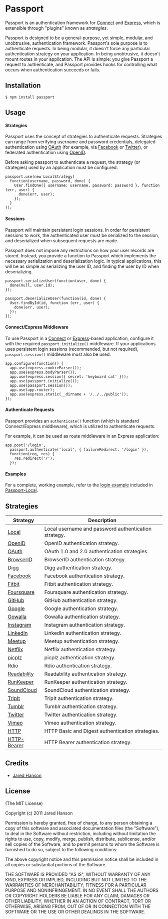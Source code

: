 # Passport

Passport is an authentication framework for [Connect](http://senchalabs.github.com/connect/)
and [Express](http://expressjs.com/), which is extensible through "plugins"
known as _strategies_.

Passport is designed to be a general-purpose, yet simple, modular, and
unobtrusive, authentication framework.  Passport's sole purpose is to
authenticate requests.  In being modular, it doesn't force any particular
authentication strategy on your application.  In being unobtrusive, it doesn't
mount routes in your application.  The API is simple: you give Passport a
request to authenticate, and Passport provides hooks for controlling what occurs
when authentication succeeds or fails.

## Installation

    $ npm install passport

## Usage

#### Strategies

Passport uses the concept of strategies to authenticate requests.  Strategies
can range from verifying username and password credentials, delegated
authentication using [OAuth](http://oauth.net/) (for example, via [Facebook](http://www.facebook.com/)
or [Twitter](http://twitter.com/)), or federated authentication using [OpenID](http://openid.net/).

Before asking passport to authenticate a request, the strategy (or strategies)
used by an application must be configured.

    passport.use(new LocalStrategy(
      function(username, password, done) {
        User.findOne({ username: username, password: password }, function (err, user) {
          done(err, user);
        });
      }
    ));

#### Sessions

Passport will maintain persistent login sessions.  In order for persistent
sessions to work, the authenticated user must be serialized to the session, and
deserialized when subsequent requests are made.

Passport does not impose any restrictions on how your user records are stored.
Instead, you provide a function to Passport which implements the necessary
serialization and deserialization logic.  In typical applications, this will be
as simple as serializing the user ID, and finding the user by ID when
deserializing.

    passport.serializeUser(function(user, done) {
      done(null, user.id);
    });

    passport.deserializeUser(function(id, done) {
      User.findById(id, function (err, user) {
        done(err, user);
      });
    });

#### Connect/Express Middleware

To use Passport in a [Connect](http://senchalabs.github.com/connect/) or
[Express](http://expressjs.com/)-based application, configure it with the
required `passport.initialize()` middleware.  If your applications uses
persistent login sessions (recommended, but not required), `passport.session()`
middleware must also be used.

    app.configure(function() {
      app.use(express.cookieParser());
      app.use(express.bodyParser());
      app.use(express.session({ secret: 'keyboard cat' }));
      app.use(passport.initialize());
      app.use(passport.session());
      app.use(app.router);
      app.use(express.static(__dirname + '/../../public'));
    });

#### Authenticate Requests

Passport provides an `authenticate()` function (which is standard
Connect/Express middleware), which is utilized to authenticate requests.

For example, it can be used as route middleware in an Express application:

    app.post('/login', 
      passport.authenticate('local', { failureRedirect: '/login' }),
      function(req, res) {
        res.redirect('/');
      });

#### Examples

For a complete, working example, refer to the [login example](https://github.com/jaredhanson/passport-local/tree/master/examples/login)
included in [Passport-Local](https://github.com/jaredhanson/passport-local).

## Strategies

<table>
  <thead>
    <tr><th>Strategy</th><th>Description</th>
  </thead>
  <tbody>
    <tr><td><a href="https://github.com/jaredhanson/passport-local">Local</a></td><td>Local username and password authentication strategy.</td>
    <tr><td><a href="https://github.com/jaredhanson/passport-openid">OpenID</a></td><td>OpenID authentication strategy.</td>
    <tr><td><a href="https://github.com/jaredhanson/passport-oauth">OAuth</a></td><td>OAuth 1.0 and 2.0 authentication strategies.</td>
    <tr><td><a href="https://github.com/jaredhanson/passport-browserid">BrowserID</a></td><td>BrowserID authentication strategy.</td>
    <tr><td><a href="https://github.com/jaredhanson/passport-digg">Digg</a></td><td>Digg authentication strategy.</td>
    <tr><td><a href="https://github.com/jaredhanson/passport-facebook">Facebook</a></td><td>Facebook authentication strategy.</td>
    <tr><td><a href="https://github.com/jaredhanson/passport-fitbit">Fitbit</a></td><td>Fitbit authentication strategy.</td>
    <tr><td><a href="https://github.com/jaredhanson/passport-foursquare">Foursquare</a></td><td>Foursquare authentication strategy.</td>
    <tr><td><a href="https://github.com/jaredhanson/passport-github">GitHub</a></td><td>GitHub authentication strategy.</td>
    <tr><td><a href="https://github.com/jaredhanson/passport-google">Google</a></td><td>Google authentication strategy.</td>
    <tr><td><a href="https://github.com/jaredhanson/passport-gowalla">Gowalla</a></td><td>Gowalla authentication strategy.</td>
    <tr><td><a href="https://github.com/jaredhanson/passport-instagram">Instagram</a></td><td>Instagram authentication strategy.</td>
    <tr><td><a href="https://github.com/jaredhanson/passport-linkedin">LinkedIn</a></td><td>LinkedIn authentication strategy.</td>
    <tr><td><a href="https://github.com/jaredhanson/passport-meetup">Meetup</a></td><td>Meetup authentication strategy.</td>
    <tr><td><a href="https://github.com/jaredhanson/passport-netflix">Netflix</a></td><td>Netflix authentication strategy.</td>
    <tr><td><a href="https://github.com/jaredhanson/passport-picplz">picplz</a></td><td>picplz authentication strategy.</td>
    <tr><td><a href="https://github.com/jaredhanson/passport-rdio">Rdio</a></td><td>Rdio authentication strategy.</td>
    <tr><td><a href="https://github.com/jaredhanson/passport-readability">Readability</a></td><td>Readability authentication strategy.</td>
    <tr><td><a href="https://github.com/jaredhanson/passport-runkeeper">RunKeeper</a></td><td>RunKeeper authentication strategy.</td>
    <tr><td><a href="https://github.com/jaredhanson/passport-soundcloud">SoundCloud</a></td><td>SoundCloud authentication strategy.</td>
    <tr><td><a href="https://github.com/jaredhanson/passport-tripit">TripIt</a></td><td>TripIt authentication strategy.</td>
    <tr><td><a href="https://github.com/jaredhanson/passport-tumblr">Tumblr</a></td><td>Tumblr authentication strategy.</td>
    <tr><td><a href="https://github.com/jaredhanson/passport-twitter">Twitter</a></td><td>Twitter authentication strategy.</td>
    <tr><td><a href="https://github.com/jaredhanson/passport-vimeo">Vimeo</a></td><td>Vimeo authentication strategy.</td>
    <tr><td><a href="https://github.com/jaredhanson/passport-http">HTTP</a></td><td>HTTP Basic and Digest authentication strategies.</td>
    <tr><td><a href="https://github.com/jaredhanson/passport-http-bearer">HTTP-Bearer</a></td><td>HTTP Bearer authentication strategy.</td>
  </tbody>
</table>

## Credits

  - [Jared Hanson](http://github.com/jaredhanson)

## License

(The MIT License)

Copyright (c) 2011 Jared Hanson

Permission is hereby granted, free of charge, to any person obtaining a copy of
this software and associated documentation files (the "Software"), to deal in
the Software without restriction, including without limitation the rights to
use, copy, modify, merge, publish, distribute, sublicense, and/or sell copies of
the Software, and to permit persons to whom the Software is furnished to do so,
subject to the following conditions:

The above copyright notice and this permission notice shall be included in all
copies or substantial portions of the Software.

THE SOFTWARE IS PROVIDED "AS IS", WITHOUT WARRANTY OF ANY KIND, EXPRESS OR
IMPLIED, INCLUDING BUT NOT LIMITED TO THE WARRANTIES OF MERCHANTABILITY, FITNESS
FOR A PARTICULAR PURPOSE AND NONINFRINGEMENT. IN NO EVENT SHALL THE AUTHORS OR
COPYRIGHT HOLDERS BE LIABLE FOR ANY CLAIM, DAMAGES OR OTHER LIABILITY, WHETHER
IN AN ACTION OF CONTRACT, TORT OR OTHERWISE, ARISING FROM, OUT OF OR IN
CONNECTION WITH THE SOFTWARE OR THE USE OR OTHER DEALINGS IN THE SOFTWARE.
